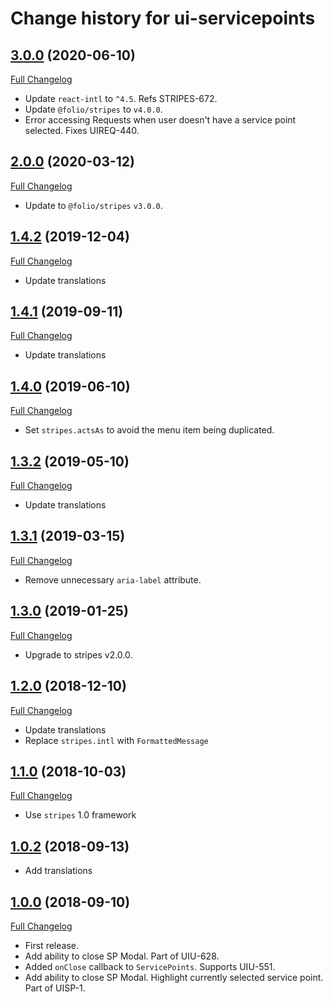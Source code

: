 # Change history for ui-servicepoints

## [3.0.0](https://github.com/folio-org/ui-servicepoints/tree/v3.0.0) (2020-06-10)
[Full Changelog](https://github.com/folio-org/ui-servicepoints/compare/v2.0.0...v3.0.0)

* Update `react-intl` to `^4.5`. Refs STRIPES-672.
* Update `@folio/stripes` to `v4.0.0`.
* Error accessing Requests when user doesn't have a service point selected.  Fixes UIREQ-440.

## [2.0.0](https://github.com/folio-org/ui-servicepoints/tree/v2.0.0) (2020-03-12)
[Full Changelog](https://github.com/folio-org/ui-servicepoints/compare/v1.4.2...v2.0.0)

* Update to `@folio/stripes` `v3.0.0`.

## [1.4.2](https://github.com/folio-org/ui-servicepoints/tree/v1.4.2) (2019-12-04)
[Full Changelog](https://github.com/folio-org/ui-servicepoints/compare/v1.4.1...v1.4.2)

* Update translations

## [1.4.1](https://github.com/folio-org/ui-servicepoints/tree/v1.4.1) (2019-09-11)
[Full Changelog](https://github.com/folio-org/ui-servicepoints/compare/v1.4.0...v1.4.1)

* Update translations

## [1.4.0](https://github.com/folio-org/ui-servicepoints/tree/v1.4.0) (2019-06-10)
[Full Changelog](https://github.com/folio-org/ui-servicepoints/compare/v1.3.2...v1.4.0)

* Set `stripes.actsAs` to avoid the menu item being duplicated.

## [1.3.2](https://github.com/folio-org/ui-servicepoints/tree/v1.3.2) (2019-05-10)
[Full Changelog](https://github.com/folio-org/ui-servicepoints/compare/v1.3.1...v1.3.2)

* Update translations

## [1.3.1](https://github.com/folio-org/ui-servicepoints/tree/v1.3.1) (2019-03-15)
[Full Changelog](https://github.com/folio-org/ui-servicepoints/compare/v1.3.0...v1.3.1)

* Remove unnecessary `aria-label` attribute.

## [1.3.0](https://github.com/folio-org/ui-servicepoints/tree/v1.3.0) (2019-01-25)
[Full Changelog](https://github.com/folio-org/ui-servicepoints/compare/v1.2.0...v1.3.0)

* Upgrade to stripes v2.0.0.

## [1.2.0](https://github.com/folio-org/ui-servicepoints/tree/v1.2.0) (2018-12-10)
[Full Changelog](https://github.com/folio-org/ui-servicepoints/compare/v1.1.0...v1.2.0)

* Update translations
* Replace `stripes.intl` with `FormattedMessage`

## [1.1.0](https://github.com/folio-org/ui-servicepoints/tree/v1.1.0) (2018-10-03)
[Full Changelog](https://github.com/folio-org/ui-servicepoints/compare/v1.0.0...v1.1.0)

* Use `stripes` 1.0 framework

## [1.0.2](https://github.com/folio-org/ui-servicepoints/tree/v1.0.2) (2018-09-13)

* Add translations

## [1.0.0](https://github.com/folio-org/ui-servicepoints/tree/v1.0.0) (2018-09-10)
[Full Changelog](https://github.com/folio-org/ui-servicepoints/compare/v1.0.0...v1.0.0)

* First release.
* Add ability to close SP Modal. Part of UIU-628.
* Added `onClose` callback to `ServicePoints`. Supports UIU-551.
* Add ability to close SP Modal. Highlight currently selected service point. Part of UISP-1.
